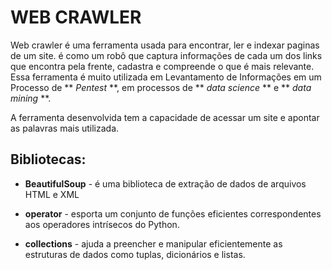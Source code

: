 # WEB CRAWLER

Web crawler é uma ferramenta usada para encontrar, ler e indexar paginas de um site. é como um robô que captura informações de cada um dos links que encontra pela frente, cadastra e compreende o que é mais relevante.
Essa ferramenta é muito utilizada em Levantamento de Informações em um Processo de ** *Pentest* **, em processos de ** *data science* ** e ** *data mining* **.

A ferramenta desenvolvida tem a capacidade de acessar um site e apontar as palavras mais utilizada.

## Bibliotecas:
* **BeautifulSoup** - é uma biblioteca de extração de dados de arquivos HTML e XML

* **operator** - esporta um conjunto de funções eficientes correspondentes aos operadores intrísecos do Python.

* **collections** - ajuda a preencher e manipular eficientemente as estruturas de dados como tuplas, dicionários e listas.
